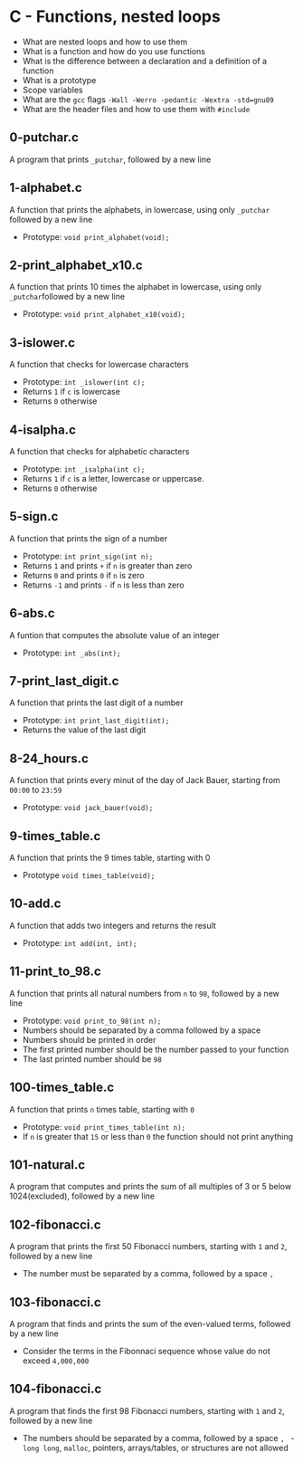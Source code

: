 # C - Functions, nested loops
  - What are nested loops and how to use them
  - What is a function and how do you use functions
  - What is the difference between a declaration and a definition of a function
  - What is a prototype
  - Scope variables
  - What are the `gcc` flags `-Wall -Werro -pedantic -Wextra -std=gnu89`
  - What are the header files and how to use them with `#include`

## 0-putchar.c
   A program that prints `_putchar`, followed by a new line

## 1-alphabet.c
   A function that prints the alphabets, in lowercase,
   using only `_putchar` followed by a new line
   - Prototype: `void print_alphabet(void);`

## 2-print_alphabet_x10.c
   A function that prints 10 times the alphabet in lowercase,
   using only `_putchar`followed by a new line
   - Prototype: `void print_alphabet_x10(void);`

## 3-islower.c
   A function that checks for lowercase characters
   - Prototype: `int _islower(int c);`
   - Returns `1` if `c` is lowercase
   - Returns `0` otherwise
## 4-isalpha.c
   A function that checks for alphabetic characters
   - Prototype: `int _isalpha(int c);`
   - Returns `1` if `c` is a letter, lowercase or uppercase.
   - Returns `0` otherwise

## 5-sign.c
   A function that prints the sign of a number
   - Prototype: `int print_sign(int n);`
   - Returns `1` and prints `+` if `n` is greater than zero
   - Returns `0` and prints `0` if `n` is zero
   - Returns `-1` and prints `-` if `n` is less than zero

## 6-abs.c
   A funtion that computes the absolute value of an integer
   - Prototype: `int _abs(int);`

## 7-print_last_digit.c
   A function that prints the last digit of a number
   - Prototype: `int print_last_digit(int);`
   - Returns the value of the last digit

## 8-24_hours.c
   A function that prints every minut of the day of Jack Bauer,
   starting from `00:00` to `23:59`
   - Prototype: `void jack_bauer(void);`

## 9-times_table.c
   A function that prints the 9 times table, starting with 0
   - Prototype `void times_table(void);`

## 10-add.c
   A function that adds two integers and returns the result
   - Prototype: `int add(int, int);`

## 11-print_to_98.c
   A function that prints all natural numbers from `n` to `98`,
   followed by a new line
   - Prototype: `void print_to_98(int n);`
   - Numbers should be separated by a comma followed by a space
   - Numbers should be printed in order
   - The first printed number should be the number passed to your function
   - The last printed number should be `98`

## 100-times_table.c
   A function that prints `n` times table, starting with `0`
   - Prototype: `void print_times_table(int n);`
   - If `n` is greater that `15` or less than `0` the function should not
   print anything

## 101-natural.c
   A program that computes and prints the sum of all multiples of 3 or 5
   below 1024(excluded), followed by a new line

## 102-fibonacci.c
   A program that prints the first 50 Fibonacci numbers,
   starting with `1` and `2`, followed by a new line
   - The number must be separated by a comma, followed by a space `, `

## 103-fibonacci.c
   A program that finds and prints the sum of the even-valued terms,
   followed by a new line
   - Consider the terms in the Fibonnaci sequence whose value do not exceed `4,000,000`

## 104-fibonacci.c
   A program that finds the first 98 Fibonacci numbers,
   starting with `1` and `2`, followed by a new line
   - The numbers should be separated by a comma, followed by a space `, `
   -`long long`, `malloc`, pointers, arrays/tables, or structures are not allowed

